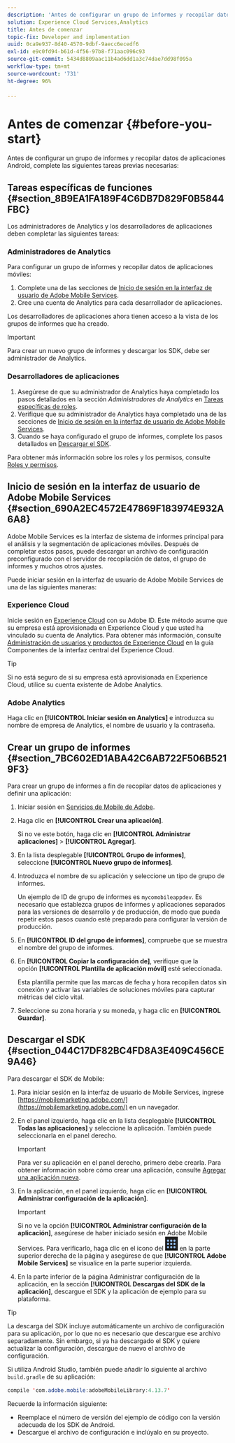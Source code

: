 ```yaml
---
description: 'Antes de configurar un grupo de informes y recopilar datos de aplicaciones Android, complete las siguientes tareas previas necesarias '
solution: Experience Cloud Services,Analytics
title: Antes de comenzar
topic-fix: Developer and implementation
uuid: 0ca9e937-8d40-4570-9dbf-9aecc6ecedf6
exl-id: e9c0fd94-b61d-4f56-97b8-f71aac096c93
source-git-commit: 5434d8809aac11b4ad6dd1a3c74dae7dd98f095a
workflow-type: tm+mt
source-wordcount: '731'
ht-degree: 96%

---
```


# Antes de comenzar {#before-you-start}

Antes de configurar un grupo de informes y recopilar datos de aplicaciones Android, complete las siguientes tareas previas necesarias:

## Tareas específicas de funciones {#section_8B9EA1FA189F4C6DB7D829F0B5844FBC}

Los administradores de Analytics y los desarrolladores de aplicaciones deben completar las siguientes tareas:

### Administradores de Analytics

Para configurar un grupo de informes y recopilar datos de aplicaciones móviles:

1. Complete una de las secciones de [Inicio de sesión en la interfaz de usuario de Adobe Mobile Services](../getting-started/requirements.md#section_690A2EC4572E47869F183974E932A6A8).
1. Cree una cuenta de Analytics para cada desarrollador de aplicaciones.

Los desarrolladores de aplicaciones ahora tienen acceso a la vista de los grupos de informes que ha creado.

>[!IMPORTANT]
>
>Para crear un nuevo grupo de informes y descargar los SDK, debe ser administrador de Analytics.

### Desarrolladores de aplicaciones

1. Asegúrese de que su administrador de Analytics haya completado los pasos detallados en la sección *Administradores de Analytics* en [Tareas específicas de roles](../getting-started/requirements.md#section_8B9EA1FA189F4C6DB7D829F0B5844FBC).
1. Verifique que su administrador de Analytics haya completado una de las secciones de [Inicio de sesión en la interfaz de usuario de Adobe Mobile Services](../getting-started/requirements.md#section_690A2EC4572E47869F183974E932A6A8).
1. Cuando se haya configurado el grupo de informes, complete los pasos detallados en [Descargar el SDK](../getting-started/requirements.md#section_044C17DF82BC4FD8A3E409C456CE9A46).

Para obtener más información sobre los roles y los permisos, consulte [Roles y permisos](/help/using/gs/c-mob-roles-and-permissions.md).

## Inicio de sesión en la interfaz de usuario de Adobe Mobile Services   {#section_690A2EC4572E47869F183974E932A6A8}

Adobe Mobile Services es la interfaz de sistema de informes principal para el análisis y la segmentación de aplicaciones móviles. Después de completar estos pasos, puede descargar un archivo de configuración preconfigurado con el servidor de recopilación de datos, el grupo de informes y muchos otros ajustes.

Puede iniciar sesión en la interfaz de usuario de Adobe Mobile Services de una de las siguientes maneras:

### Experience Cloud

Inicie sesión en [Experience Cloud](https://experiencecloud.adobe.com) con su Adobe ID. Este método asume que su empresa está aprovisionada en Experience Cloud y que usted ha vinculado su cuenta de Analytics. Para obtener más información, consulte [Administración de usuarios y productos de Experience Cloud](https://experienceleague.adobe.com/docs/core-services/interface/administration/admin-getting-started.html?lang=es) en la guía Componentes de la interfaz central del Experience Cloud.

>[!TIP]
>
>Si no está seguro de si su empresa está aprovisionada en Experience Cloud, utilice su cuenta existente de Adobe Analytics.

### Adobe Analytics

Haga clic en **[!UICONTROL Iniciar sesión en Analytics]** e introduzca su nombre de empresa de Analytics, el nombre de usuario y la contraseña.

## Crear un grupo de informes {#section_7BC602ED1ABA42C6AB722F506B5219F3}

Para crear un grupo de informes a fin de recopilar datos de aplicaciones y definir una aplicación:

1. Iniciar sesión en [Servicios de Mobile de Adobe](https://mobilemarketing.adobe.com).
1. Haga clic en **[!UICONTROL Crear una aplicación]**.

   Si no ve este botón, haga clic en **[!UICONTROL Administrar aplicaciones]** > **[!UICONTROL Agregar]**.

1. En la lista desplegable **[!UICONTROL Grupo de informes]**, seleccione **[!UICONTROL Nuevo grupo de informes]**.

1. Introduzca el nombre de su aplicación y seleccione un tipo de grupo de informes.

   Un ejemplo de ID de grupo de informes es `mycomobileappdev`. Es necesario que establezca grupos de informes y aplicaciones separados para las versiones de desarrollo y de producción, de modo que pueda repetir estos pasos cuando esté preparado para configurar la versión de producción.
1. En **[!UICONTROL ID del grupo de informes]**, compruebe que se muestra el nombre del grupo de informes.
1. En **[!UICONTROL Copiar la configuración de]**, verifique que la opción **[!UICONTROL Plantilla de aplicación móvil]** esté seleccionada.

   Esta plantilla permite que las marcas de fecha y hora recopilen datos sin conexión y activar las variables de soluciones móviles para capturar métricas del ciclo vital.

1. Seleccione su zona horaria y su moneda, y haga clic en **[!UICONTROL Guardar]**.

## Descargar el SDK {#section_044C17DF82BC4FD8A3E409C456CE9A46}

Para descargar el SDK de Mobile:

1. Para iniciar sesión en la interfaz de usuario de Mobile Services, ingrese [https://mobilemarketing.adobe.com/](https://mobilemarketing.adobe.com/) en un navegador.
1. En el panel izquierdo, haga clic en la lista desplegable **[!UICONTROL Todas las aplicaciones]** y seleccione la aplicación.
También puede seleccionarla en el panel derecho.

   >[!IMPORTANT]
   >
   >Para ver su aplicación en el panel derecho, primero debe crearla. Para obtener información sobre cómo crear una aplicación, consulte [Agregar una aplicación nueva](/help/using/manage-apps/t-new-app.md).

1. En la aplicación, en el panel izquierdo, haga clic en **[!UICONTROL Administrar configuración de la aplicación]**.

   >[!IMPORTANT]
   >
   >Si no ve la opción **[!UICONTROL Administrar configuración de la aplicación]**, asegúrese de haber iniciado sesión en Adobe Mobile Services. Para verificarlo, haga clic en el icono del ![conmutador de soluciones](assets/solution-switcher.png) en la parte superior derecha de la página y asegúrese de que **[!UICONTROL Adobe Mobile Services]** se visualice en la parte superior izquierda.

1. En la parte inferior de la página Administrar configuración de la aplicación, en la sección **[!UICONTROL Descargas del SDK de la aplicación]**, descargue el SDK y la aplicación de ejemplo para su plataforma.

>[!TIP]
>
>La descarga del SDK incluye automáticamente un archivo de configuración para su aplicación, por lo que no es necesario que descargue ese archivo separadamente. Sin embargo, si ya ha descargado el SDK y quiere actualizar la configuración, descargue de nuevo el archivo de configuración.

Si utiliza Android Studio, también puede añadir lo siguiente al archivo `build.gradle` de su aplicación:

```java
compile 'com.adobe.mobile:adobeMobileLibrary:4.13.7'
```

Recuerde la información siguiente:

* Reemplace el número de versión del ejemplo de código con la versión adecuada de los SDK de Android.
* Descargue el archivo de configuración e inclúyalo en su proyecto.
